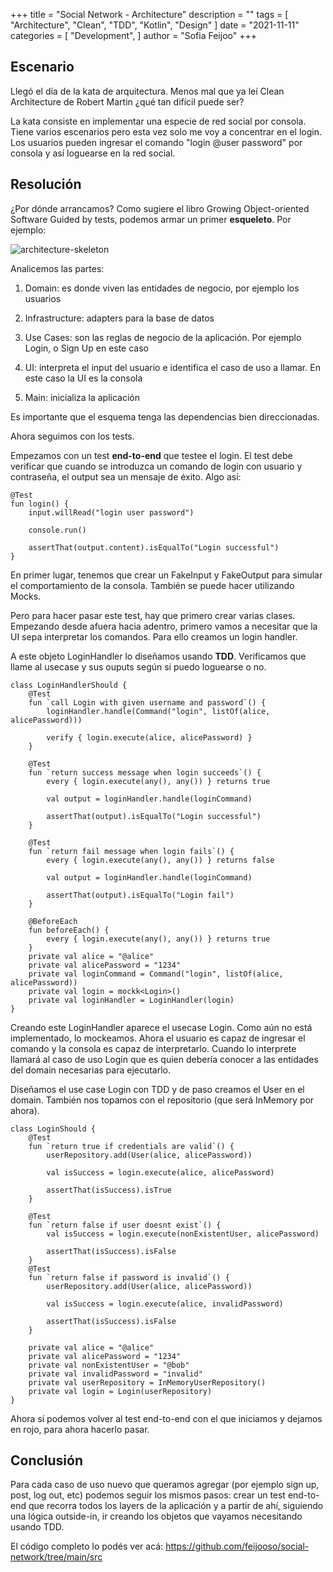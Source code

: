 +++
title = "Social Network - Architecture"
description = ""
tags = [
    "Architecture",
    "Clean",
    "TDD",
    "Kotlin",
    "Design"
]
date = "2021-11-11"
categories = [
    "Development",
]
author = "Sofia Feijoo"
+++

## Escenario

Llegó el día de la kata de arquitectura. Menos mal que ya leí Clean Architecture de Robert Martin ¿qué tan difícil puede ser?

La kata consiste en implementar una especie de red social por consola. Tiene varios escenarios pero esta vez solo me voy a concentrar en el login. Los usuarios pueden ingresar el comando "login @user password" por consola y así loguearse en la red social. 


## Resolución

¿Por dónde arrancamos? Como sugiere el libro Growing Object-oriented Software Guided by tests, podemos armar un primer **esqueleto**. Por ejemplo:

![architecture-skeleton](/social-network-architecture.png)

Analicemos las partes: 

1. Domain: es donde viven las entidades de negocio, por ejemplo los usuarios

2. Infrastructure: adapters para la base de datos

3. Use Cases: son las reglas de negocio de la aplicación. Por ejemplo Login, o Sign Up en este caso

4. UI: interpreta el input del usuario e identifica el caso de uso a llamar. En este caso la UI es la consola

5. Main: inicializa la aplicación

Es importante que el esquema tenga las dependencias bien direccionadas. 

Ahora seguimos con los tests.

Empezamos con un test **end-to-end** que testee el login. El test debe verificar que cuando se introduzca un comando de login con usuario y contraseña, el output sea un mensaje de éxito. Algo así: 

    @Test
    fun login() {
        input.willRead("login user password")
    
        console.run()
    
        assertThat(output.content).isEqualTo("Login successful")
    }

En primer lugar, tenemos que crear un FakeInput y FakeOutput para simular el comportamiento de la consola. También se puede hacer utilizando Mocks. 

Pero para hacer pasar este test, hay que primero crear varias clases. Empezando desde afuera hacia adentro, primero vamos a necesitar que la UI sepa interpretar los comandos. Para ello creamos un login handler.

A este objeto LoginHandler lo diseñamos usando **TDD**. Verificamos que llame al usecase y sus ouputs según si puedo loguearse o no.


    class LoginHandlerShould {
        @Test
        fun `call Login with given username and password`() {
            loginHandler.handle(Command("login", listOf(alice, alicePassword)))

            verify { login.execute(alice, alicePassword) }
        }

        @Test
        fun `return success message when login succeeds`() {
            every { login.execute(any(), any()) } returns true

            val output = loginHandler.handle(loginCommand)

            assertThat(output).isEqualTo("Login successful")
        }

        @Test
        fun `return fail message when login fails`() {
            every { login.execute(any(), any()) } returns false

            val output = loginHandler.handle(loginCommand)

            assertThat(output).isEqualTo("Login fail")
        }

        @BeforeEach
        fun beforeEach() {
            every { login.execute(any(), any()) } returns true
        }
        private val alice = "@alice"
        private val alicePassword = "1234"
        private val loginCommand = Command("login", listOf(alice, alicePassword))
        private val login = mockk<Login>()
        private val loginHandler = LoginHandler(login)
    }

Creando este LoginHandler aparece el usecase Login. Como aún no está implementado, lo mockeamos. Ahora el usuario es capaz de ingresar el comando y la consola es capaz de interpretarlo. Cuando lo interprete llamará al caso de uso Login que es quien debería conocer a las entidades del domain necesarias para ejecutarlo. 

Diseñamos el use case Login con TDD y de paso creamos el User en el domain. También nos topamos con el repositorio (que será InMemory por ahora).

    class LoginShould {
        @Test
        fun `return true if credentials are valid`() {
            userRepository.add(User(alice, alicePassword))

            val isSuccess = login.execute(alice, alicePassword)

            assertThat(isSuccess).isTrue
        }

        @Test
        fun `return false if user doesnt exist`() {
            val isSuccess = login.execute(nonExistentUser, alicePassword)

            assertThat(isSuccess).isFalse
        }
        @Test
        fun `return false if password is invalid`() {
            userRepository.add(User(alice, alicePassword))

            val isSuccess = login.execute(alice, invalidPassword)

            assertThat(isSuccess).isFalse
        }

        private val alice = "@alice"
        private val alicePassword = "1234"
        private val nonExistentUser = "@bob"
        private val invalidPassword = "invalid"
        private val userRepository = InMemoryUserRepository()
        private val login = Login(userRepository)
    }


Ahora sí podemos volver al test end-to-end con el que iniciamos y dejamos en rojo, para ahora hacerlo pasar. 

## Conclusión

Para cada caso de uso nuevo que queramos agregar (por ejemplo sign up, post, log out, etc) podemos seguir los mismos pasos: crear un test end-to-end que recorra todos los layers de la aplicación y a partir de ahí, siguiendo una lógica outside-in, ir creando los objetos que vayamos necesitando usando TDD. 

El código completo lo podés ver acá: https://github.com/feijooso/social-network/tree/main/src